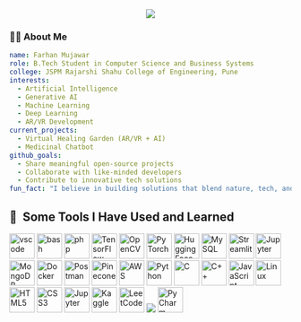 <div align="center">
  <img src="https://capsule-render.vercel.app/api?type=rounded&color=0:cad3c8,100:f5f6fa&height=180&section=header&text=Welcome%20to%20My%20GitHub%20✨&fontSize=35&fontColor=2f2f2f&animation=fadeIn" />
</div>

<h3 align="left">👨‍💻 About Me</h3>

```yaml
name: Farhan Mujawar
role: B.Tech Student in Computer Science and Business Systems
college: JSPM Rajarshi Shahu College of Engineering, Pune
interests:
  - Artificial Intelligence
  - Generative AI
  - Machine Learning
  - Deep Learning
  - AR/VR Development
current_projects:
  - Virtual Healing Garden (AR/VR + AI)
  - Medicinal Chatbot
github_goals:
  - Share meaningful open-source projects
  - Collaborate with like-minded developers
  - Contribute to innovative tech solutions
fun_fact: "I believe in building solutions that blend nature, tech, and imagination."

```

<h2> 🚀 &nbsp;Some Tools I Have Used and Learned</h2>
<p align="left">
<img src="https://cdn.jsdelivr.net/gh/devicons/devicon/icons/vscode/vscode-original.svg" alt="vscode" width="45" height="45"/>
<img src="https://cdn.jsdelivr.net/gh/devicons/devicon/icons/bash/bash-original.svg" alt="bash" width="45" height="45"/>
<img src="https://cdn.jsdelivr.net/gh/devicons/devicon/icons/php/php-original.svg" alt="php" width="45" height="45"/>
<!-- TensorFlow -->
<img src="https://cdn.jsdelivr.net/gh/devicons/devicon/icons/tensorflow/tensorflow-original.svg" alt="TensorFlow" width="45" height="45"/>
  
<!-- OpenCV (custom source since not in Devicon) -->
<img src="https://upload.wikimedia.org/wikipedia/commons/3/32/OpenCV_Logo_with_text_svg_version.svg" alt="OpenCV" width="45" height="45"/>

<!-- PyTorch -->
<img src="https://cdn.jsdelivr.net/gh/devicons/devicon/icons/pytorch/pytorch-original.svg" alt="PyTorch" width="45" height="45"/>

<!-- Hugging Face -->
<img src="https://huggingface.co/front/assets/huggingface_logo-noborder.svg" alt="Hugging Face" width="45" height="45"/>

<!-- MySQL -->
<img src="https://cdn.jsdelivr.net/gh/devicons/devicon/icons/mysql/mysql-original.svg" alt="MySQL" width="45" height="45"/>

<!-- Streamlit -->
<img src="https://streamlit.io/images/brand/streamlit-logo-secondary-colormark-darktext.svg" alt="Streamlit" width="45" height="45"/>

<!-- Jupyter Notebook -->
<img src="https://cdn.jsdelivr.net/gh/devicons/devicon/icons/jupyter/jupyter-original.svg" alt="Jupyter" width="45" height="45"/>

<!-- MongoDB -->
<img src="https://cdn.jsdelivr.net/gh/devicons/devicon/icons/mongodb/mongodb-original.svg" alt="MongoDB" width="45" height="45"/>

<!-- Docker -->
<img src="https://cdn.jsdelivr.net/gh/devicons/devicon/icons/docker/docker-original.svg" alt="Docker" width="45" height="45"/>

<!-- Postman -->
<img src="https://www.vectorlogo.zone/logos/getpostman/getpostman-icon.svg" alt="Postman" width="45" height="45"/>

<!-- Pinecone (from official CDN) -->
<img src="https://avatars.githubusercontent.com/u/78010615?s=280&v=4" alt="Pinecone" width="45" height="45"/>

<!-- AWS -->
<img src="https://a0.awsstatic.com/libra-css/images/logos/aws_logo_smile_1200x630.png" alt="AWS" width="45" height="45"/>

<!-- Python -->
<img src="https://cdn.jsdelivr.net/gh/devicons/devicon/icons/python/python-original.svg" alt="Python" width="45" height="45"/>

<!-- C -->
<img src="https://cdn.jsdelivr.net/gh/devicons/devicon/icons/c/c-original.svg" alt="C" width="45" height="45"/>

<!-- C++ -->
<img src="https://cdn.jsdelivr.net/gh/devicons/devicon/icons/cplusplus/cplusplus-original.svg" alt="C++" width="45" height="45"/>

<!-- JavaScript -->
<img src="https://cdn.jsdelivr.net/gh/devicons/devicon/icons/javascript/javascript-original.svg" alt="JavaScript" width="45" height="45"/>

<!-- Linux -->
<img src="https://cdn.jsdelivr.net/gh/devicons/devicon/icons/linux/linux-original.svg" alt="Linux" width="45" height="45"/>

  <!-- HTML5 -->
  <img src="https://cdn.jsdelivr.net/gh/devicons/devicon/icons/html5/html5-original.svg" alt="HTML5" width="45" height="45"/>

  <!-- CSS3 -->
  <img src="https://cdn.jsdelivr.net/gh/devicons/devicon/icons/css3/css3-original.svg" alt="CSS3" width="45" height="45"/>

  <!-- Jupyter -->
  <img src="https://cdn.jsdelivr.net/gh/devicons/devicon/icons/jupyter/jupyter-original.svg" alt="Jupyter" width="45" height="45"/>

  <!-- Kaggle (custom link) -->
  <img src="https://upload.wikimedia.org/wikipedia/commons/7/7c/Kaggle_logo.png" alt="Kaggle" width="45" height="45"/>

  <!-- LeetCode (custom link) -->
  <img src="https://upload.wikimedia.org/wikipedia/commons/1/19/LeetCode_logo_black.png" alt="LeetCode" width="45" height="45"/>

  <!-- OpenGL -->
  <img src="https://cdn.jsdelivr.net/gh/devicons/devicon@latest/icons/opengl/opengl-original.svg" />
  
  <!-- PyCharm -->
  <img src="https://upload.wikimedia.org/wikipedia/commons/1/1d/PyCharm_Icon.svg" alt="PyCharm" width="45" height="45"/>


</p>



